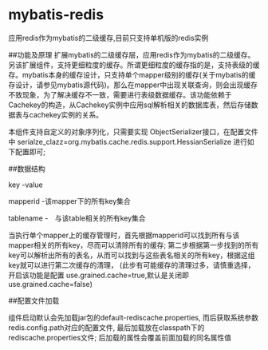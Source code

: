# mybatis-redis
应用redis作为mybatis的二级缓存,目前只支持单机版的redis实例


##功能及原理
扩展mybatis的二级缓存层，应用redis作为mybatis的二级缓存。另该扩展组件，支持更细粒度的缓存。所谓更细粒度的缓存指的是，支持表级的缓存。mybatis本身的缓存设计，只支持单个mapper级别的缓存(关于mybatis的缓存设计，请参见mybatis源代码)。那么在mapper中出现关联查询，则会出现缓存不致现象，为了解决缓存不一致，需要进行表级数据缓存。该功能依赖于Cachekey的构造，从Cachekey实例中应用sql解析相关的数据库表，然后存储数据表与cachekey实例的关系。

本组件支持自定义的对象序列化，只需要实现 ObjectSerializer接口，在配置文件中
serialze_clazz=org.mybatis.cache.redis.support.HessianSerialize
进行如下配置即可;


##数据结构

key -value

mapperid -该mapper下的所有key集合

tablename -　与该table相关的所有key集合

 当执行单个mapper上的缓存管理时，首先根据mapperid可以找到所有与该mapper相关的所有key，尽而可以清除所有的缓存;
 第二步根据第一步找到的所有key可以解析出所有的表名，从而可以找到与这些表名相关的所有key，根据这组key就可以进行第二次缓存的清理，
 (此步有可能缓存的清理过多，请慎重选择，开启该功能是配置 use.grained.cache=true,默认是关闭即use.grained.cache=false)

 
 ##配置文件加载
 
 组件启动默认会先加载jar包的default-rediscache.properties,
 而后获取系统参数redis.config.path对应的配置文件,
 最后加载放在classpath下的rediscache.properties文件;
 后加载的属性会覆盖前面加载的同名属性值
